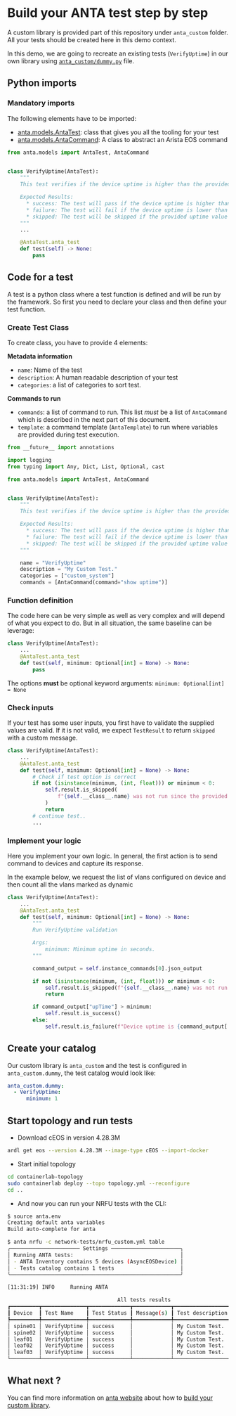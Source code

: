 # Build your ANTA test step by step

A custom library is provided part of this repository under `anta_custom` folder. All your tests should be created here in this demo context.

In this demo, we are going to recreate an existing tests (`VerifyUptime`) in our own library using [`anta_custom/dummy.py`](../anta_custom/dummy.py) file.

## Python imports

### Mandatory imports

The following elements have to be imported:

- [anta.models.AntaTest](https://www.anta.ninja/v0.7.2/api/models/#anta.models.AntaTest): class that gives you all the tooling for your test
- [anta.models.AntaCommand](https://www.anta.ninja/v0.7.2/api/models/#anta.models.AntaCommand): A class to abstract an Arista EOS command

```python
from anta.models import AntaTest, AntaCommand


class VerifyUptime(AntaTest):
    """
    This test verifies if the device uptime is higher than the provided minimum uptime value.

    Expected Results:
      * success: The test will pass if the device uptime is higher than the provided value.
      * failure: The test will fail if the device uptime is lower than the provided value.
      * skipped: The test will be skipped if the provided uptime value is invalid or negative.
    """
    ...

    @AntaTest.anta_test
    def test(self) -> None:
        pass
```

## Code for a test

A test is a python class where a test function is defined and will be run by the framework. So first you need to declare your class and then define your test function.

### Create Test Class

To create class, you have to provide 4 elements:

__Metadata information__

- `name`: Name of the test
- `description`: A human readable description of your test
- `categories`: a list of categories to sort test.

__Commands to run__

- `commands`: a list of command to run. This list _must_ be a list of `AntaCommand` which is described in the next part of this document.
- `template`: a command template (`AntaTemplate`) to run where variables are provided during test execution.

```python
from __future__ import annotations

import logging
from typing import Any, Dict, List, Optional, cast

from anta.models import AntaTest, AntaCommand


class VerifyUptime(AntaTest):
    """
    This test verifies if the device uptime is higher than the provided minimum uptime value.

    Expected Results:
      * success: The test will pass if the device uptime is higher than the provided value.
      * failure: The test will fail if the device uptime is lower than the provided value.
      * skipped: The test will be skipped if the provided uptime value is invalid or negative.
    """

    name = "VerifyUptime"
    description = "My Custom Test."
    categories = ["custom_system"]
    commands = [AntaCommand(command="show uptime")]
```

### Function definition

The code here can be very simple as well as very complex and will depend of what you expect to do. But in all situation, the same baseline can be leverage:

```python
class VerifyUptime(AntaTest):
    ...
    @AntaTest.anta_test
    def test(self, minimum: Optional[int] = None) -> None:
        pass
```

The options __must__ be optional keyword arguments: `minimum: Optional[int] = None`

### Check inputs

If your test has some user inputs, you first have to validate the supplied values are valid. If it is not valid, we expect `TestResult` to return `skipped` with a custom message.

```python
class VerifyUptime(AntaTest):
    ...
    @AntaTest.anta_test
    def test(self, minimum: Optional[int] = None) -> None:
        # Check if test option is correct
        if not (isinstance(minimum, (int, float))) or minimum < 0:
            self.result.is_skipped(
                f"{self.__class__.name} was not run since the provided uptime value is invalid or negative"
            )
            return
        # continue test..
        ...
```

### Implement your logic

Here you implement your own logic. In general, the first action is to send command to devices and capture its response.

In the example below, we request the list of vlans configured on device and then count all the vlans marked as dynamic

```python
class VerifyUptime(AntaTest):
    ...
    @AntaTest.anta_test
    def test(self, minimum: Optional[int] = None) -> None:
        """
        Run VerifyUptime validation

        Args:
            minimum: Minimum uptime in seconds.
        """

        command_output = self.instance_commands[0].json_output

        if not (isinstance(minimum, (int, float))) or minimum < 0:
            self.result.is_skipped(f"{self.__class__.name} was not run since the provided uptime value is invalid or negative")
            return

        if command_output["upTime"] > minimum:
            self.result.is_success()
        else:
            self.result.is_failure(f"Device uptime is {command_output['upTime']} seconds")
```

## Create your catalog

Our custom library is `anta_custom` and the test is configured in `anta_custom.dummy`, the test catalog would look like:

```yaml
anta_custom.dummy:
  - VerifyUptime:
      minimum: 1
```

## Start topology and run tests

* Download cEOS in version 4.28.3M

```bash
ardl get eos --version 4.28.3M --image-type cEOS --import-docker
```

* Start initial topology

```bash
cd containerlab-topology
sudo containerlab deploy --topo topology.yml --reconfigure
cd ..
```

* And now you can run your NRFU tests with the CLI:

```bash
$ source anta.env
Creating default anta variables
Build auto-complete for anta

$ anta nrfu -c network-tests/nrfu_custom.yml table
╭────────────────────── Settings ──────────────────────╮
│ Running ANTA tests:                                  │
│ - ANTA Inventory contains 5 devices (AsyncEOSDevice) │
│ - Tests catalog contains 1 tests                     │
╰──────────────────────────────────────────────────────╯

[11:31:19] INFO     Running ANTA

                                   All tests results
┏━━━━━━━━━┳━━━━━━━━━━━━━━┳━━━━━━━━━━━━━┳━━━━━━━━━━━━┳━━━━━━━━━━━━━━━━━━┳━━━━━━━━━━━━━━━┓
┃ Device  ┃ Test Name    ┃ Test Status ┃ Message(s) ┃ Test description ┃ Test category ┃
┡━━━━━━━━━╇━━━━━━━━━━━━━━╇━━━━━━━━━━━━━╇━━━━━━━━━━━━╇━━━━━━━━━━━━━━━━━━╇━━━━━━━━━━━━━━━┩
│ spine01 │ VerifyUptime │ success     │            │ My Custom Test.  │ custom_system │
│ spine02 │ VerifyUptime │ success     │            │ My Custom Test.  │ custom_system │
│ leaf01  │ VerifyUptime │ success     │            │ My Custom Test.  │ custom_system │
│ leaf02  │ VerifyUptime │ success     │            │ My Custom Test.  │ custom_system │
│ leaf03  │ VerifyUptime │ success     │            │ My Custom Test.  │ custom_system │
└─────────┴──────────────┴─────────────┴────────────┴──────────────────┴───────────────┘
```

## What next ?

You can find more information on [anta website](https://anta.ninja) about how to [build your custom library](https://www.anta.ninja/v0.7.2/advanced_usages/custom-tests/).
